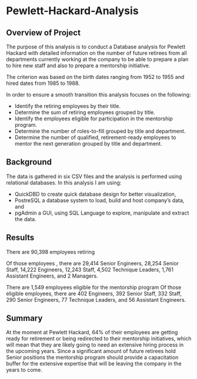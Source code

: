 # Pewlett-Hackard-Analysis

## Overview of Project

The purpose of this analysis is to conduct a Database analysis for Pewlett Hackard with detailed information on the number of 
future retirees from all departments currently working at the company to be able to prepare a plan to hire new staff and also 
to prepare a mentorship initiative. 

The criterion was based on the birth dates ranging from 1952 to 1955 and hired dates from 1985 to 1988.

In order to ensure a smooth transition this analysis focuses on the following:

- Identify the retiring employees by their title.
- Determine the sum of retiring employees grouped by title.
- Identify the employees eligible for participation in the mentorship program.
- Determine the number of roles-to-fill grouped by title and department.
- Determine the number of qualified, retirement-ready employees to mentor the next generation grouped by title and department.

## Background

The data is gathered in six CSV files and the analysis is performed using relational databases. In this analysis I am using:

- QuickDBD to create quick database design for better visualization,
- PostreSQL a database system to load, build and host company’s data, and
- pgAdmin a GUI, using SQL Language to explore, manipulate and extract the data.

## Results

There are 90,398 employees retiring

Of those employees , there are 29,414 Senior Engineers, 28,254 Senior Staff, 14,222 Engineers, 12,243 Staff, 4,502 Technique 
Leaders, 1,761 Assistant Engineers, and 2 Managers.

There are 1,549 employees eligible for the mentorship program
Of those eligible employees, there are 402 Engineers, 392 Senior Staff, 332 Staff, 290 Senior Engineers, 77 Technique Leaders, 
and 56 Assistant Engineers.

## Summary

At the moment at Pewlett Hackard, 64% of their employees are getting ready for retirement or being redirected to their mentorship 
initiatives, which will mean that they are likely going to need an extensive hiring process in the upcoming years. Since a significant
amount of future retirees hold Senior positions the mentorship program should provide a capacitation buffer for the extensive 
expertise that will be leaving the company in the years to come. 
